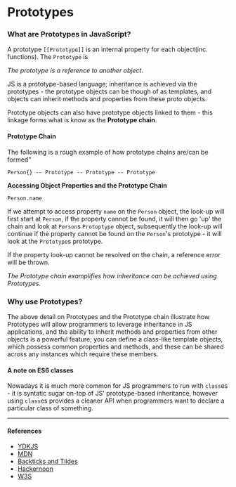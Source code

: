 # **Prototypes**

### What are Prototypes in JavaScript?
A prototype `[[Prototype]]` is an internal property for each object(inc. functions). The `Prototype` is

*The prototype is a reference to another object.*

JS is a prototype-based language; inheritance is achieved via the prototypes - the prototype objects can be though of as templates, and objects can inherit methods and properties from these proto objects.

Prototype objects can also have prototype objects linked to them - this linkage forms what is know as the __Prototype chain__.

#### Prototype Chain
The following is a rough example of how prototype chains are/can be formed"
```
Person{} -- Prototype -- Prototype -- Prototype
```

__Accessing Object Properties and the Prototype Chain__

`Person.name`

If we attempt to access property `name` on the `Person` object, the look-up will first start at `Person`, if the property cannot be found, it will then go 'up' the chain and look at `Person`s `Protoptype` object, subsequently the look-up will continue if the property cannot be found on the `Person`'s prototype - it will look at the `Prototype`s prototype.

If the property look-up cannot be resolved on the chain, a reference error will be thrown.

*The Prototype chain examplifies how inheritance can be achieved using Prototypes.*


### Why use Prototypes?
The above detail on Prototypes and the Prototype chain illustrate how Prototypes will allow programmers to leverage inheritance in JS applications, and the ability to inherit methods and properties from other objects is a powerful feature; you can define a class-like template objects, which possess common properties and methods, and these can be shared across any instances which require these members. 


#### A note on ES6 classes
Nowadays it is much more common for JS programmers to run with `class`es - it is syntatic sugar on-top of JS' prototype-based inheritance, however using `class`es provides a cleaner API when programmers want to declare a particular class of something.


---
#### References
* [YDKJS](https://github.com/getify/You-Dont-Know-JS/blob/master/this%20%26%20object%20prototypes/ch5.md)
* [MDN](https://developer.mozilla.org/en-US/docs/Learn/JavaScript/Objects/Object_prototypes)
* [Backticks and Tildes](https://developer.mozilla.org/en-US/docs/Learn/JavaScript/Objects/Object_prototypes)
* [Hackernoon](https://hackernoon.com/prototypes-in-javascript-5bba2990e04b)
* [W3S](https://www.w3schools.com/js/js_object_prototypes.asp)
